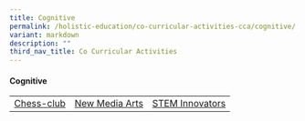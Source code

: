 ```yaml
---
title: Cognitive
permalink: /holistic-education/co-curricular-activities-cca/cognitive/
variant: markdown
description: ""
third_nav_title: Co Curricular Activities
---
```

#### Cognitive
<table>
<tbody>
<tr>
<td align="center"><nobr><a href="/holistic-education/co-curricular-activities-cca/cognitive/chess-club" rel="noopener noreferrer nofollow" target="_self">Chess-club</a></nobr></td>
<td align="center"><nobr><a href="/holistic-education/co-curricular-activities-cca/cognitive/new-media-arts" rel="noopener noreferrer nofollow" target="_self">New Media Arts</a></nobr></td>
<td align="center"><nobr><a href="/holistic-education/co-curricular-activities-cca/cognitive/stem" rel="noopener noreferrer nofollow" target="_self">STEM Innovators</a></nobr></td>
</tr>
</tbody></table>